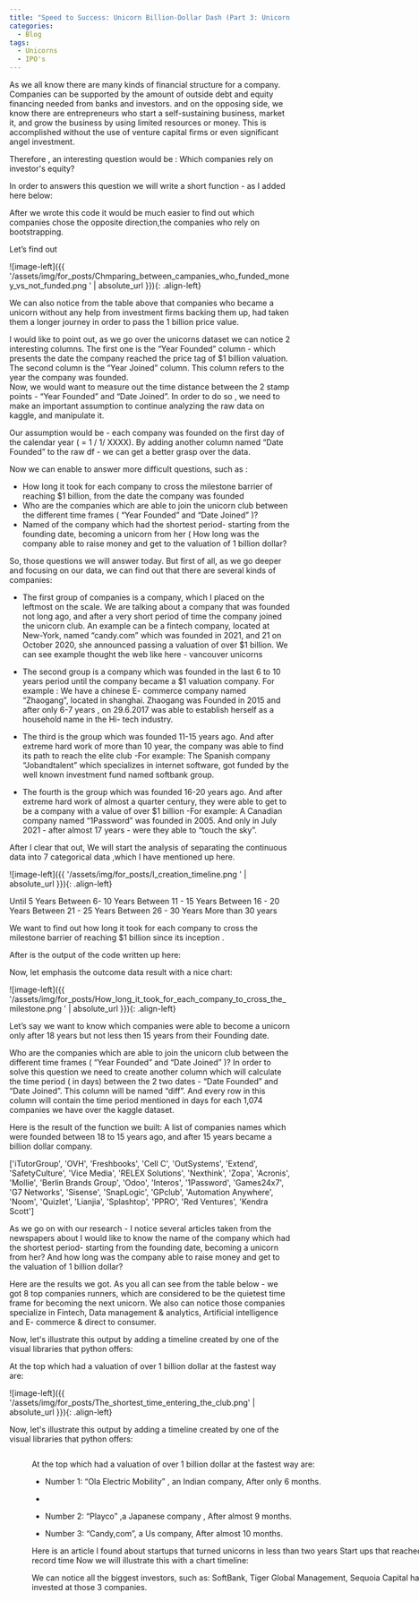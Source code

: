 ```yaml
---
title: "Speed to Success: Unicorn Billion-Dollar Dash (Part 3: Unicorn Companies Series)"
categories:
  - Blog
tags:
  - Unicorns
  - IPO's
---
```


As we all know there are many kinds of financial structure for a company. Companies can be supported by the amount of outside debt and equity financing needed from banks and investors. and on the opposing side,  we know there are entrepreneurs who start a self-sustaining business, market it, and grow the business by using limited resources or money. This is accomplished without the use of venture capital firms or even significant angel investment.

Therefore , an interesting question would be : 
Which companies rely on investor's equity?

In order to answers this question we will write a short function - as I added here below:

<script src="https://gist.github.com/AnalyticsForPleasure/6bbbe56c66075ae6fb4ee46c4d4735a9.js"></script>


After we wrote this code it would be much easier to find out which companies chose  the opposite direction,the companies who rely on bootstrapping.

Let’s find out

<script src="https://gist.github.com/AnalyticsForPleasure/0c4d838acd93427ff4d6f6ae0783b4e4.js"></script>



![image-left]({{ '/assets/img/for_posts/Chmparing_between_campanies_who_funded_money_vs_not_funded.png
' | absolute_url }}){: .align-left} 


We can also notice from the table above that companies who became a unicorn without any help from investment firms backing them up,  had taken them a longer journey in order to pass the 1 billion price value.



I would like to point out, as we go over the unicorns dataset we can notice 2 interesting  columns. 
The first one  is the “Year Founded” column - which presents the date the company reached the price tag of $1 billion valuation.
The second column is the “Year Joined” column. This column  refers to the year the company was founded.  
Now, we would want to measure out the time distance between the  2 stamp points - “Year Founded” and “Date Joined”. In order to do so , we need to make an important assumption to continue analyzing the raw data on kaggle,  and manipulate it.
 
Our assumption would be - each company was founded on the first day of the calendar year  ( =  1 / 1/ XXXX). By adding another column named “Date Founded” to the raw df - we can get a better grasp over the data. 

Now we can enable to answer more difficult questions, such as :
* How long it took for each company to cross the milestone barrier of reaching $1 billion, from the date the company was founded
* Who are the companies which are able to join the unicorn club between the different time frames ( “Year Founded” and “Date Joined” )?
* Named of the company which had the shortest period- starting from the founding date,  becoming a unicorn from her
( How long was the company able to raise money and get to the valuation of 1 billion dollar?





So, those questions we will answer today. 
But first of all, as we go deeper and focusing on our data, we can find out that there are several kinds of companies:
  
* The first group of companies is a company, which I placed on the leftmost on the scale. We are talking about a company that was founded  not long ago, and after a very short period of time the company joined the unicorn club. An example can be a fintech company, located at New-York,  named “candy.com”  which was founded in 2021, and  21 on October 2020, she announced passing a valuation of over $1 billion.
We can see example thought the web like here - vancouver unicorns

* The second group is a company which was founded in the last 6 to 10 years period  until the company  became a $1 valuation company.
For example : We have a chinese E- commerce  company named “Zhaogang”, located in shanghai. Zhaogang was  Founded in 2015 and after only 6-7 years , on 29.6.2017  was able to establish herself as a household name in the Hi- tech industry.


* The third is the group which was founded 11-15 years ago. And after extreme hard work of more than 10 year, the company was able to find its path to reach the elite club -For example: The Spanish company “Jobandtalent”  which specializes in internet software, got funded by the well known investment fund named softbank group.   
  
 * The fourth is the group which was founded 16-20 years ago. And after extreme hard work of almost a quarter century, they were able to get to be a company with a value of over $1 billion -For example: A Canadian company named “1Password” was founded in 2005. And only in July 2021 - after almost 17 years - were they able to “touch the sky”.




After I clear that out, We will start the analysis of separating the continuous data into 7 categorical data ,which I have mentioned up here.


![image-left]({{ '/assets/img/for_posts/I_creation_timeline.png
' | absolute_url }}){: .align-left} 



<script src="https://gist.github.com/AnalyticsForPleasure/3420803356e7b3be4fbb7649ff828413.js"></script>



Until 5 Years
Between 6- 10 Years 
Between 11 - 15 Years
Between 16 - 20 Years
Between 21 - 25 Years
Between 26 - 30 Years
More than 30 years


We want to find out how long it took for each company to cross the milestone barrier of reaching $1 billion since its inception .

<script src="https://gist.github.com/AnalyticsForPleasure/ebc8a957a289803caa908fbed3ea3f1a.js"></script>

After is the output of the code written up here:

Now, let emphasis the outcome data result with a nice chart:

![image-left]({{ '/assets/img/for_posts/How_long_it_took_for_each_company_to_cross_the_milestone.png
' | absolute_url }}){: .align-left} 


Let’s say we want to know which companies were able to become a unicorn only after 18 years but not less then 15 years from their Founding date.

Who are the companies which are able to join the unicorn club between the different time frames ( “Year Founded” and “Date Joined” )?
In order to solve this question we need to create another column which will calculate the time period ( in days) between the 2 two dates - “Date Founded” and “Date Joined”. This column will be named “diff”. And every row in this column will contain the time period mentioned in days for each  1,074 companies we have over the kaggle dataset.

<script src="https://gist.github.com/AnalyticsForPleasure/4cfccdded42d86836b00cd114508a488.js"></script>


Here is the result of the function we built: 
A list of companies names which were founded between 18 to 15 years ago, and after 15 years became a billion dollar company.

['iTutorGroup', 'OVH', 'Freshbooks', 'Cell C', 'OutSystems', 'Extend', 'SafetyCulture', 'Vice Media', 'RELEX Solutions', 'Nexthink', 'Zopa', 'Acronis', 'Mollie', 'Berlin Brands Group', 'Odoo', 'Interos', '1Password', 'Games24x7', 'G7 Networks', 'Sisense', 'SnapLogic', 'GPclub', 'Automation Anywhere', 'Noom', 'Quizlet', 'Lianjia', 'Splashtop', 'PPRO', 'Red Ventures', 'Kendra Scott']


As we go on with our research - I notice several articles taken from the newspapers about 
I would like to know the name of the company which had the shortest period- starting from the founding date,  becoming a unicorn from her? And how long was the company able to raise money and get to the valuation of 1 billion dollar?


<script src="https://gist.github.com/AnalyticsForPleasure/b302be80324d81baf8be98b203c152c9.js"></script>

Here are the results we got. As you all  can see from the table below - we got 8 top companies runners,  which are considered to be the quietest time frame for becoming the next unicorn.
We also can notice those companies specialize in Fintech, Data management & analytics, Artificial intelligence and E- commerce  & direct to consumer.




Now, let's illustrate this output by adding a timeline created by one of the visual libraries that python offers: 

At the top which had a valuation of over 1 billion dollar at the fastest way are: 

![image-left]({{ '/assets/img/for_posts/The_shortest_time_entering_the_club.png' | absolute_url }}){: .align-left}

Now, let's illustrate this output by adding a timeline created by one of the visual libraries that python offers: 

<figure style="width: 800px">
<img src="{{ '/assets/img/for_posts/Companies_which_became_unicorn_in_the_shortest_period_of_time_new.png' | absolute_url }}" class="align-center" alt="">







At the top which had a valuation of over 1 billion dollar at the fastest way are:



* Number 1: “Ola Electric Mobility” , an Indian company,  After only  6 months.
* 

* Number 2: “Playco” ,a Japanese company , After almost 9 months.


* Number 3: “Candy,com”, a Us company, After almost 10 months.



Here is an article I found about 
startups that turned unicorns in less than two years
Start ups that reached 1 billion in record time
Now we will illustrate this with a chart timeline:



We can notice all the biggest investors, such as: SoftBank, Tiger Global Management, Sequoia Capital have been invested at those 3 companies. 
